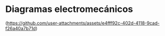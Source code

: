 Diagramas electromecánicos
====
(https://github.com/user-attachments/assets/e4fff92c-402d-4118-9cad-f26a40a7b71d)
